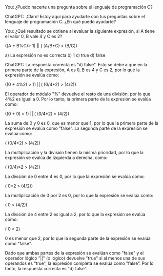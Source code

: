 You:
¿Puedo hacerte una pregunta sobre el lenguaje de programación C?

ChatGPT:
¡Claro! Estoy aquí para ayudarte con tus preguntas sobre el lenguaje de programación C. ¿En qué puedo ayudarte?

You:
¿Qué resultado se obtiene al evaluar la siguiente expresión, si A tiene el valor 0, B vale 4 y C es 2?

((A + B%C)> 1) || ( (A/B*C) > (B/C))

a) La expresión no es correcta
b) 1
c) true
d) false

ChatGPT:
La respuesta correcta es "d) false". Esto se debe a que en la primera parte de la expresión, A es 0, B es 4 y C es 2, por lo que la expresión se evalúa como:

((0 + 4%2) > 1) || ( (0/4*2) > (4/2))

El operador de módulo "%" devuelve el resto de una división, por lo que 4%2 es igual a 0. Por lo tanto, la primera parte de la expresión se evalúa como:

((0 + 0) > 1) || ( (0/4*2) > (4/2))

La suma de 0 y 0 es 0, que es menor que 1, por lo que la primera parte de la expresión se evalúa como "false". La segunda parte de la expresión se evalúa como:

( (0/4*2) > (4/2))

La multiplicación y la división tienen la misma prioridad, por lo que la expresión se evalúa de izquierda a derecha, como:

( (0/4)*2 > (4/2))

La división de 0 entre 4 es 0, por lo que la expresión se evalúa como:

( 0*2 > (4/2))

La multiplicación de 0 por 2 es 0, por lo que la expresión se evalúa como:

( 0 > (4/2))

La división de 4 entre 2 es igual a 2, por lo que la expresión se evalúa como:

( 0 > 2)

0 es menor que 2, por lo que la segunda parte de la expresión se evalúa como "false".

Dado que ambas partes de la expresión se evalúan como "false" y el operador lógico "||" (o lógico) devuelve "true" si al menos una de sus operandos es "true", la expresión completa se evalúa como "false". Por lo tanto, la respuesta correcta es "d) false".
